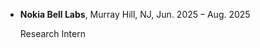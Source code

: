 
- <strong>Nokia Bell Labs</strong>, Murray Hill, NJ, Jun. 2025 – Aug. 2025
    
    Research Intern
